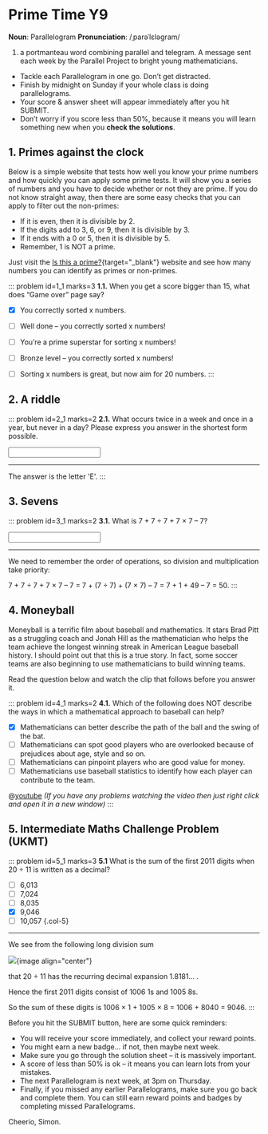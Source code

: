 # Prime Time Y9

<div class="dictionary">

__Noun__: Parallelogram
__Pronunciation__: /ˌparəˈlɛləɡram/

1. a portmanteau word combining parallel and telegram. A message sent each
week by the Parallel Project to bright young mathematicians.

</div>

*	Tackle each Parallelogram in one go. Don’t get distracted.
*	Finish by midnight on Sunday if your whole class is doing parallelograms.
*	Your score & answer sheet will appear immediately after you hit SUBMIT.
*	Don’t worry if you score less than 50%, because it means you will learn something new when you __check the solutions__.


## 1. Primes against the clock

Below is a simple website that tests how well you know your prime numbers and how quickly you can apply some prime tests. It will show you a series of numbers and you have to decide whether or not they are prime. If you do not know straight away, then there are some easy checks that you can apply to filter out the non-primes:

-	If it is even, then it is divisible by 2.
-	If the digits add to 3, 6, or 9, then it is divisible by 3.
-	If it ends with a 0 or 5, then it is divisible by 5.
-	Remember, 1 is NOT a prime.

Just visit the [Is this a prime?](http://isthisprime.com/game/){target="_blank"} website and see how many numbers you can identify as primes or non-primes.

::: problem id=1_1 marks=3
__1.1.__ When you get a score bigger than 15, what does “Game over” page say?

* [x] You correctly sorted x numbers.
* [ ] Well done – you correctly sorted x numbers!
* [ ] You’re a prime superstar for sorting x numbers!
* [ ] Bronze level – you correctly sorted x numbers!
* [ ] Sorting x numbers is great, but now aim for 20 numbers.
:::


## 2.	A riddle

::: problem id=2_1 marks=2
__2.1.__ What occurs twice in a week and once in a year, but never in a day? Please express you answer in the shortest form possible.

<input type="text" solution="E"/>

---

The answer is the letter 'E'.
:::


## 3.	Sevens
::: problem id=3_1 marks=2
__3.1.__ What is 7 + 7 ÷ 7 + 7 × 7 – 7?

<input type="number" solution="50"/>

---

We need to remember the order of operations, so division and multiplication take priority:  

7 + 7 ÷ 7 + 7 × 7 – 7 = 7 + (7 ÷ 7) + (7 × 7) – 7 = 7 + 1 + 49 – 7 = 50.
:::


## 4.	Moneyball

Moneyball is a terrific film about baseball and mathematics. It stars Brad Pitt as a struggling coach and Jonah Hill as the mathematician who helps the team achieve the longest winning streak in American League baseball history. I should point out that this is a true story. In fact, some soccer teams are also beginning to use mathematicians to build winning teams.  

Read the question below and watch the clip that follows before you answer it.

::: problem id=4_1 marks=2
__4.1.__ Which of the following does NOT describe the ways in which a mathematical approach to baseball can help?

* [x] Mathematicians can better describe the path of the ball and the swing of the bat.  
* [ ] Mathematicians can spot good players who are overlooked because of prejudices about age, style and so on.  
* [ ] Mathematicians can pinpoint players who are good value for money.  
* [ ] Mathematicians use baseball statistics to identify how each player can contribute to the team.  

@[youtube](KWPhV6PUr9o?rel=0) _(If you have any problems watching the video then just right click and open it in a new window)_
:::


## 5.	Intermediate Maths Challenge Problem (UKMT)
<!--- (2011) Q12 --->

::: problem id=5_1 marks=3
__5.1__ What is the sum of the first 2011 digits when 20 ÷ 11 is written as a decimal?

* [ ] 6,013
* [ ] 7,024
* [ ] 8,035
* [x] 9,046
* [ ] 10,057
{.col-5}

---

We see from the following long division sum

![](/resources/9-12-prime-time/5-division.jpg){image align="center"}

that 20 ÷ 11 has the recurring decimal expansion 1.8181... .

Hence the first 2011 digits consist of 1006 1s and 1005 8s.

So the sum of these digits is 1006 × 1 + 1005 × 8 = 1006 + 8040 = 9046.
:::


Before you hit the SUBMIT button, here are some quick reminders:

*	You will receive your score immediately, and collect your reward points.
*	You might earn a new badge... if not, then maybe next week.
*	Make sure you go through the solution sheet – it is massively important.
*	A score of less than 50% is ok – it means you can learn lots from your mistakes.
*	The next Parallelogram is next week, at 3pm on Thursday.
*	Finally, if you missed any earlier Parallelograms, make sure you go back and complete them. You can still earn reward points and badges by completing missed Parallelograms.

Cheerio,
Simon.
